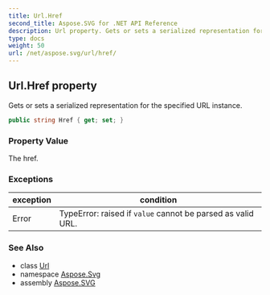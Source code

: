 ```yaml
---
title: Url.Href
second_title: Aspose.SVG for .NET API Reference
description: Url property. Gets or sets a serialized representation for the specified URL instance
type: docs
weight: 50
url: /net/aspose.svg/url/href/
---
```

## Url.Href property

Gets or sets a serialized representation for the specified URL instance.

```csharp
public string Href { get; set; }
```

### Property Value

The href.

### Exceptions

| exception | condition |
| --- | --- |
| Error | TypeError: raised if `value` cannot be parsed as valid URL. |

### See Also

* class [Url](../)
* namespace [Aspose.Svg](../../../aspose.svg/)
* assembly [Aspose.SVG](../../../)
